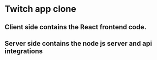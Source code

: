 # Twitch app clone
<h2>Client side contains the React frontend code.</h2>
<h2>Server side contains the node js server and api integrations</h2>